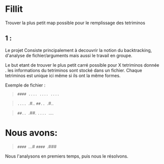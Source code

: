 # Fillit
Trouver la plus petit map possible pour le remplissage des tetriminos

## 1 :
Le projet Consiste principalement à decouvrir la notion du backtracking, d'analyse de fichier/arguments mais aussi le travail
en groupe.

Le but etant de trouver le plus petit carré possible pour X tetriminos donnée .
les informations du tetriminos sont stocké dans un fichier.
Chaque tetriminos est unique ici même si ils ont la même formes.

Exemple de fichier :
>`####
....
....
....`
  
>`....
>`.#..
>`##..
>`.#..

>`##..
>`.##.
>`....
>`....

  # Nous avons:
  
>`####
>`...#
>`####
>`.###

Nous l'analysons en premiers temps, puis nous le résolvons.
